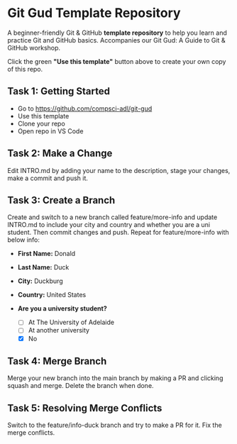 # Git Gud Template Repository 
A beginner-friendly Git &amp; GitHub **template repository** to help you learn and practice Git and GitHub basics. Accompanies our Git Gud: A Guide to Git &amp; GitHub workshop.

Click the green **"Use this template"** button above to create your own copy of this repo.

## Task 1: Getting Started
- Go to https://github.com/compsci-adl/git-gud
- Use this template
- Clone your repo
- Open repo in VS Code

## Task 2: Make a Change
Edit INTRO.md by adding your name to the description, stage your changes, make a commit and push it. 

## Task 3: Create a Branch
Create and switch to a new branch called feature/more-info and update INTRO.md to include your city and country and whether you are a uni student. Then commit changes and push. Repeat for feature/more-info with below info:

- **First Name:** Donald
- **Last Name:** Duck
- **City:** Duckburg
- **Country:** United States

- **Are you a university student?**  
    - [ ] At The University of Adelaide  
    - [ ] At another university  
    - [x] No

## Task 4: Merge Branch
Merge your new branch into the main branch by making a PR and clicking squash and merge. Delete the branch when done.

## Task 5: Resolving Merge Conflicts
Switch to the feature/info-duck  branch and try to make a PR for it. Fix the merge conflicts.

